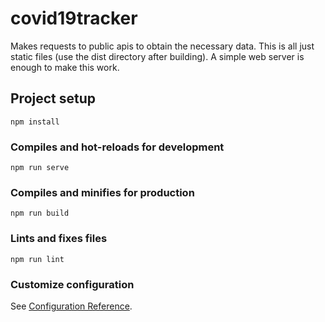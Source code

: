 # covid19tracker

Makes requests to public apis to obtain the necessary data. This is all just static files (use the dist directory after building). A simple web server is enough to make this work.

## Project setup
```
npm install
```

### Compiles and hot-reloads for development
```
npm run serve
```

### Compiles and minifies for production
```
npm run build
```

### Lints and fixes files
```
npm run lint
```

### Customize configuration
See [Configuration Reference](https://cli.vuejs.org/config/).
